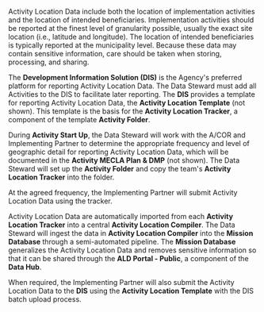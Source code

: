 Activity Location Data include both the location of implementation activities and the location of intended beneficiaries. Implementation activities should be reported at the finest level of granularity possible, usually the exact site location (i.e., latitude and longitude). The location of intended beneficiaries is typically reported at the municipality level. Because these data may contain sensitive information, care should be taken when storing, processing, and sharing.

The **Development Information Solution (DIS)** is the Agency's preferred platform for reporting Activity Location Data. The Data Steward must add all Activities to the DIS to facilitate later reporting. The **DIS** provides a template for reporting Activity Location Data, the **Activity Location Template** (not shown). This template is the basis for the **Activity Location Tracker**, a component of the template **Activity Folder**.   

During **Activity Start Up**, the Data Steward will work with the A/COR and Implementing Partner to determine the appropriate frequency and level of geographic detail for reporting Activity Location Data, which will be documented in the **Activity MECLA Plan & DMP** (not shown). The Data Steward will set up the **Activity Folder** and copy the team's **Activity Location Tracker** into the folder. 

At the agreed frequency, the Implementing Partner will submit Activity Location Data using the tracker. 

Activity Location Data are automatically imported from each **Activity Location Tracker** into a central **Activity Location Compiler**. The Data Steward will ingest the data in **Activity Location Compiler** into the **Mission Database** through a semi-automated pipeline. The **Mission Database** generalizes the Activity Location Data and removes sensitive information so that it can be shared through the **ALD Portal - Public**, a component of the **Data Hub**.

When required, the Implementing Partner will also submit the Activity Location Data to the **DIS** using the **Activity Location Template** with the DIS batch upload process. 